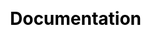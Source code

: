 ---
title: "Documentation"
css: "scss/docs.scss"

LinkTitle: "Documentation"


section1:
  title: KubeSphere Documentation
  content: Learn how to build and manage cloud native applications using KubeSphere Container Platform. Get documentation, example code, tutorials, and more.
  image: /images/docs/banner.png
---